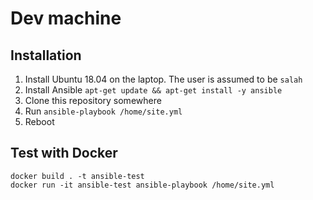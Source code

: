 # Dev machine

## Installation
1. Install Ubuntu 18.04 on the laptop. The user is assumed to be `salah`
2. Install Ansible `apt-get update && apt-get install -y ansible`
3. Clone this repository somewhere
5. Run `ansible-playbook /home/site.yml`
6. Reboot

## Test with Docker
```
docker build . -t ansible-test
docker run -it ansible-test ansible-playbook /home/site.yml
```
